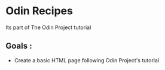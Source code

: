 # Odin Recipes
Its part of The Odin Project tutorial

## Goals :
- Create a basic HTML page following Odin Project's tutorial
